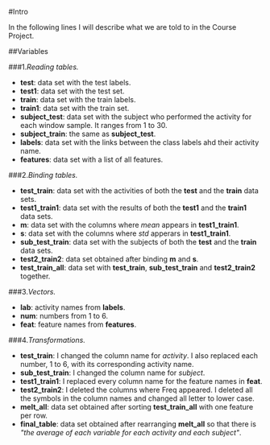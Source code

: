 #Intro

In the following lines I will describe what we are told to in the Course Project.

##Variables

###1.*Reading tables.*
 - **test**: data set with the test labels.
 - **test1**: data set with the test set.
 - **train**: data set with the train labels.
 - **train1**: data set with the train set.
 - **subject_test**: data set with the subject who performed the activity for each window sample. It ranges from 1 to 30.
 - **subject_train**: the same as **subject_test**.
 - **labels**: data set with the links between the class labels ahd their activity name.
 - **features**: data set with a list of all features.

###2.*Binding tables.*
 - **test_train**: data set with the activities of both the **test** and the **train** data sets.
 - **test1_train1**: data set with the results of both the **test1** and the **train1** data sets.
 - **m**: data set with the columns where *mean* appears in **test1_train1**.
 - **s**: data set with the columns where *std* apperars in **test1_train1**.
 - **sub_test_train**: data set with the subjects of both the **test** and the **train** data sets.
 - **test2_train2**: data set obtained after binding **m** and **s**.
 - **test_train_all**: data set with **test_train**, **sub_test_train** and **test2_train2** together.

###3.*Vectors.*
 - **lab**: activity names from **labels**.
 - **num**: numbers from 1 to 6.
 - **feat**: feature names from **features**.

###4.*Transformations.*
 - **test_train**: I changed the column name for *activity*. I also replaced each number, 1 to 6, with its corresponding activity name.
 - **sub_test_train**: I changed the column name for *subject*.
 - **test1_train1**: I replaced every column name for the feature names in **feat**.
 - **test2_train2**: I deleted the columns where Freq appeared. I deleted all the symbols in the column names and changed all letter to lower case.
 - **melt_all**: data set obtained after sorting **test_train_all** with one feature per row.
 - **final_table**: data set obtained after rearranging **melt_all** so that there is *"the average of each variable for each activity and each subject"*.
